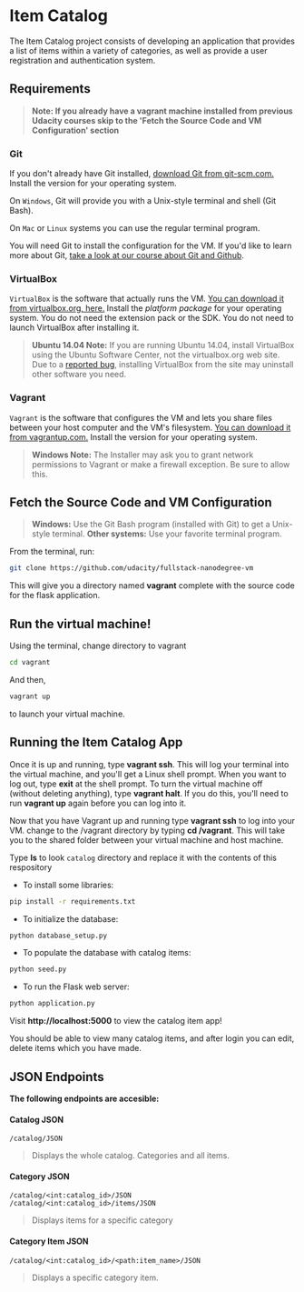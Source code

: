 # Item Catalog

The Item Catalog project consists of developing an application that provides a list of items within a variety of categories, as well as provide a user registration and authentication system.

## Requirements

> **Note: If you already have a vagrant machine installed from previous Udacity courses skip to the 'Fetch the Source Code and VM Configuration' section**

### Git

If you don't already have Git installed, [download Git from git-scm.com.](http://git-scm.com/downloads) Install the version for your operating system.

On `Windows`, Git will provide you with a Unix-style terminal and shell (Git Bash).

On `Mac` or `Linux` systems you can use the regular terminal program.

You will need Git to install the configuration for the VM. If you'd like to learn more about Git, [take a look at our course about Git and Github](http://www.udacity.com/course/ud775).

### VirtualBox

`VirtualBox` is the software that actually runs the VM. [You can download it from virtualbox.org, here.](https://www.virtualbox.org/wiki/Downloads) Install the _platform package_ for your operating system. You do not need the extension pack or the SDK. You do not need to launch VirtualBox after installing it.

> **Ubuntu 14.04 Note:** If you are running Ubuntu 14.04, install VirtualBox using the Ubuntu Software Center, not the virtualbox.org web site. Due to a [reported bug](http://ubuntuforums.org/showthread.php?t=2227131), installing VirtualBox from the site may uninstall other software you need.

### Vagrant

`Vagrant` is the software that configures the VM and lets you share files between your host computer and the VM's filesystem. [You can download it from vagrantup.com.](https://www.vagrantup.com/downloads) Install the version for your operating system.

> **Windows Note:** The Installer may ask you to grant network permissions to Vagrant or make a firewall exception. Be sure to allow this.

## Fetch the Source Code and VM Configuration

> **Windows:** Use the Git Bash program (installed with Git) to get a Unix-style terminal.
> **Other systems:** Use your favorite terminal program.

From the terminal, run:

```bash
git clone https://github.com/udacity/fullstack-nanodegree-vm
```

This will give you a directory named **vagrant** complete with the source code for the flask application.

## Run the virtual machine!

Using the terminal, change directory to vagrant

```bash
cd vagrant
```

And then,

```bash
vagrant up
```

to launch your virtual machine.

## Running the Item Catalog App

Once it is up and running, type **vagrant ssh**. This will log your terminal into the virtual machine, and you'll get a Linux shell prompt. When you want to log out, type **exit** at the shell prompt. To turn the virtual machine off (without deleting anything), type **vagrant halt**. If you do this, you'll need to run **vagrant up** again before you can log into it.

Now that you have Vagrant up and running type **vagrant ssh** to log into your VM. change to the /vagrant directory by typing **cd /vagrant**. This will take you to the shared folder between your virtual machine and host machine.

Type **ls** to look `catalog` directory and replace it with the contents of this respository

-   To install some libraries:

```bash
pip install -r requirements.txt
```

-   To initialize the database:

```bash
python database_setup.py
```

-   To populate the database with catalog items:

```bash
python seed.py
```

-   To run the Flask web server:

```bash
python application.py
```

Visit **http://localhost:5000** to view the catalog item app!

You should be able to view many catalog items, and after login you can edit, delete items which you have made.

## JSON Endpoints

**The following endpoints are accesible:**

#### Catalog JSON

```
/catalog/JSON
```

> Displays the whole catalog. Categories and all items.

#### Category JSON

```
/catalog/<int:catalog_id>/JSON
/catalog/<int:catalog_id>/items/JSON
```

> Displays items for a specific category

#### Category Item JSON

```
/catalog/<int:catalog_id>/<path:item_name>/JSON
```

> Displays a specific category item.
